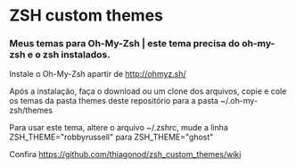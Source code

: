 # ZSH custom themes
### Meus temas para Oh-My-Zsh | este tema precisa do oh-my-zsh e o zsh instalados.

Instale o Oh-My-Zsh apartir de http://ohmyz.sh/

Após a instalação, faça o download ou um clone dos arquivos, copie e cole os temas da pasta themes deste repositório para a pasta ~/.oh-my-zsh/themes

Para usar este tema, altere o arquivo ~/.zshrc, 
mude a linha ZSH_THEME="robbyrussell" para ZSH_THEME="ghost"

Confira https://github.com/thiagonod/zsh_custom_themes/wiki
